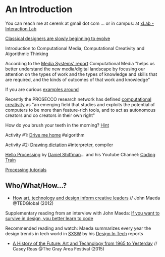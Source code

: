 
# An Introduction
You can reach me at cerenk at gmail dot com
... or in campus: at [xLab - Interaction Lab](http://xlab.yasar.edu.tr)

[Classical designers are slowly beginning to evolve](https://johnmaeda.github.io/#22) 

Introduction to Computational Media, Computational Creativity and Algorithmic Thinking

According to the [Media Systems' report](https://mediasystems.soe.ucsc.edu/report) Computational Media "helps us better understand the new media/digital landscape by focusing our attention on the types of work and the types of knowledge and skills that are required, and the kinds of outcomes of that work and knowledge"

If you are curious [examples around](https://github.com/ITPNYU/ICM-2015/wiki/Projects) 

Recently the PROSECCO research network has defined [computational creativity](http://prosecco.computationalcreativity.net/field) as "an emerging field that studies and exploits the potential of computers to be more than feature-rich tools, and to act as autonomous creators and co creators in their own right"

How do you brush your teeth in the morning? [Hint](https://forum.processing.org/two/discussion/18682/brushing-your-teeth-algorithm)

Activity #1: [Drive me home](http://www.dan.sv.it/teaching/ixd307f17/a2.htm)
#algorithm

Activity #2: [Drawing dictation](http://www.dan.sv.it/teaching/ixd307f17/a3.htm)
#interpreter, compiler

[Hello Processing](https://hello.processing.org) by [Daniel Shiffman](https://shiffman.net)... and his Youtube Channel: [Coding Train](https://www.youtube.com/channel/UCvjgXvBlbQiydffZU7m1_aw)

[Processing tutorials](https://www.youtube.com/watch?v=oggIUghKe0I&list=PLrC-HcVNfULZoKXd2PRi1Mcl3IhGrBiLk)


## Who/What/How...?
- [How art, technology and design inform creative leaders](https://www.ted.com/talks/john_maeda_how_art_technology_and_design_inform_creative_leaders) // John Maeda @TEDGlobal (2012)

Supplementary reading from an interview with John Maeda: [If you want to survive in design, you better learn to code](https://www.wired.com/2017/03/john-maeda-want-survive-design-better-learn-code/)

Recommended reading and watch: Maeda summarizes every year the design trends in tech world in [SXSW](https://www.sxsw.com) by his [Design In Tech](https://designintech.report) reports

- [A History of the Future: Art and Technology from 1965 to Yesterday](https://www.youtube.com/watch?v=mHox98NFU3o) // Casey Reas @The Gray Area Festival (2015)
